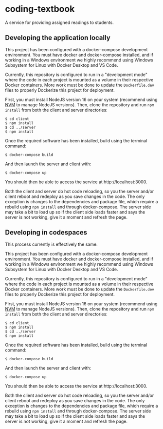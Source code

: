 # coding-textbook
A service for providing assigned readings to students.

## Developing the application locally
This project has been configured with a docker-compose development environment.  You must have docker and docker-compose installed, and if working in a Windows environment we highly recommend using Windows Subsystem for Linux with Docker Desktop and VS Code.

Currently, this repository is configured to run in a "development mode" where the code in each project is mounted as a volume in their respective Docker containers. More work must be done to update the `Dockerfile.dev` files to properly Dockerize this project for deployment.

First, you must install NodeJS version 16 on your system (recommend using [NVM](https://github.com/nvm-sh/nvm) to manage NodeJS versions). Then, clone the repository and run `npm install` from both the client and server directories:

```
$ cd client
$ npm install
$ cd ../server
$ npm install
```

Once the required software has been installed, build using the terminal command:

```
$ docker-compose build
```

And then launch the server and client with:

```
$ docker-compose up
```

You should then be able to access the service at http://localhost:3000. 

Both the client and server do hot code reloading, so you the server and/or client reboot and redeploy as you save changes in the code.  The only exception is changes to the dependencies and package file, which require a rebuild using `npm install` and through docker-compose. The server side may take a bit to load up so if the client side loads faster and says the server is not working, give it a moment and refresh the page.

## Developing in codespaces
This process currently is effectively the same.

This project has been configured with a docker-compose development environment.  You must have docker and docker-compose installed, and if working in a Windows environment we highly recommend using Windows Subsystem for Linux with Docker Desktop and VS Code.

Currently, this repository is configured to run in a "development mode" where the code in each project is mounted as a volume in their respective Docker containers. More work must be done to update the `Dockerfile.dev` files to properly Dockerize this project for deployment.

First, you must install NodeJS version 16 on your system (recommend using [NVM](https://github.com/nvm-sh/nvm) to manage NodeJS versions). Then, clone the repository and run `npm install` from both the client and server directories:

```
$ cd client
$ npm install
$ cd ../server
$ npm install
```

Once the required software has been installed, build using the terminal command:

```
$ docker-compose build
```

And then launch the server and client with:

```
$ docker-compose up
```

You should then be able to access the service at http://localhost:3000. 

Both the client and server do hot code reloading, so you the server and/or client reboot and redeploy as you save changes in the code.  The only exception is changes to the dependencies and package file, which require a rebuild using `npm install` and through docker-compose. The server side may take a bit to load up so if the client side loads faster and says the server is not working, give it a moment and refresh the page.


